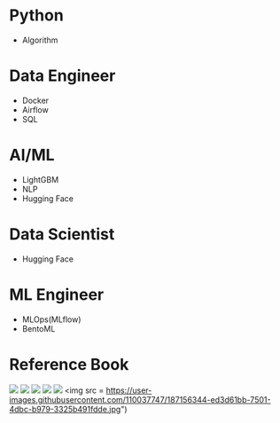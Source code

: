 # Python
- Algorithm

# Data Engineer
- Docker
- Airflow
- SQL

# AI/ML 
- LightGBM
- NLP
- Hugging Face

# Data Scientist
- Hugging Face

# ML Engineer
- MLOps(MLflow)
- BentoML

# Reference Book
<img src = "https://user-images.githubusercontent.com/110037747/184061410-aef1d74d-5917-4f6c-803d-908db16a5729.jpg"> <img src = "https://user-images.githubusercontent.com/110037747/184061873-aaa2f4a5-262c-4e6b-868c-e0fbd9c5385f.jpg"> <img src = "https://user-images.githubusercontent.com/110037747/184061939-def1dbaa-7df2-4f40-a771-35e537594de7.jpg"> <img src = "https://user-images.githubusercontent.com/110037747/184062100-f76c4e44-2a56-42c5-8bc3-3c9feaa137d8.jpg"> <img src = "https://user-images.githubusercontent.com/110037747/186078623-607df77f-9264-4624-b2dc-251ff7bbacad.jpg"> <img src = https://user-images.githubusercontent.com/110037747/187156344-ed3d61bb-7501-4dbc-b979-3325b491fdde.jpg")



